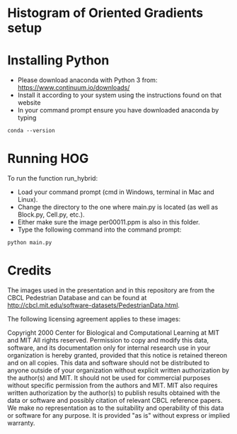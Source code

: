 # Histogram of Oriented Gradients setup


Installing Python
=========
* Please download anaconda with Python 3 from: https://www.continuum.io/downloads/
* Install it according to your system using the instructions found on that website
* In your command prompt ensure you have downloaded anaconda by typing
```
conda --version

```

Running HOG
===========

To run the function run_hybrid:
* Load your command prompt (cmd in Windows, terminal in Mac and Linux).
* Change the directory to the one where main.py is located (as well as Block.py, Cell.py, etc.).
* Either make sure the image per00011.ppm is also in this folder.
* Type the following command into the command prompt:
```
python main.py
```

Credits
=======
The images used in the presentation and in this repository are from the CBCL
Pedestrian Database and can be found at http://cbcl.mit.edu/software-datasets/PedestrianData.html.

The following licensing agreement applies to these images:

Copyright 2000
Center for Biological and Computational Learning at MIT and MIT
All rights reserved.
Permission to copy and modify this data, software, and its documentation only for internal research use in your organization is hereby granted, provided that this notice is retained thereon and on all copies. This data and software should not be distributed to anyone outside of your organization without explicit written authorization by the author(s) and MIT. It should not be used for commercial purposes without specific permission from the authors and MIT. MIT also requires written authorization by the author(s) to publish results obtained with the data or software and possibly citation of relevant CBCL reference papers.
We make no representation as to the suitability and operability of this data or software for any purpose. It is provided "as is" without express or implied warranty.